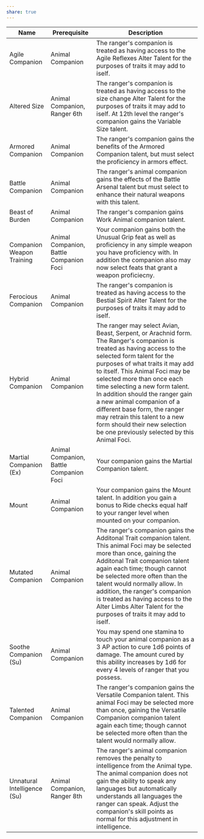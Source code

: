 ```yaml
---
share: true
---
```

| Name                        | Prerequisite                            | Description                                                                                                                                                                                                                                                                                                                                                                                                                                                                                                |
| --------------------------- | --------------------------------------- | ---------------------------------------------------------------------------------------------------------------------------------------------------------------------------------------------------------------------------------------------------------------------------------------------------------------------------------------------------------------------------------------------------------------------------------------------------------------------------------------------------------- |
| Agile Companion             | Animal Companion                        | The ranger's companion is treated as having access to the Agile Reflexes Alter Talent for the purposes of traits it may add to iself.                                                                                                                                                                                                                                                                                                                                                                      |
| Altered Size                | Animal Companion, Ranger 6th            | The ranger's companion is treated as having access to the size change Alter Talent for the purposes of traits it may add to iself. At 12th level the ranger's companion gains the Variable Size talent.                                                                                                                                                                                                                                                                                                    |
| Armored Companion           | Animal Companion                        | The ranger's companion gains the benefits of the Armored Companion talent, but must select the proficiency in armors effect.                                                                                                                                                                                                                                                                                                                                                                               |
| Battle Companion            | Animal Companion                        | The ranger's animal companion gains the effects of the Battle Arsenal talent but must select to enhance their natural weapons with this talent.                                                                                                                                                                                                                                                                                                                                                            |
| Beast of Burden             | Animal Companion                        | The ranger's companion gains Work Animal companion talent.                                                                                                                                                                                                                                                                                                                                                                                                                                                 |
| Companion Weapon Training   | Animal Companion, Battle Companion Foci | Your companion gains both the Unusual Grip feat as well as proficiency in any simple weapon you have proficiency with. In addition the companion also may now select feats that grant a weapon proficiecny.                                                                                                                                                                                                                                                                                                |
| Ferocious Companion         | Animal Companion                        | The ranger's companion is treated as having access to the Bestial Spirit Alter Talent for the purposes of traits it may add to iself.                                                                                                                                                                                                                                                                                                                                                                      |
| Hybrid Companion            | Animal Companion                        | The ranger may select Avian, Beast, Serpent, or Arachnid form. The Ranger's companion is treated as having access to the selected form talent for the purposes of what traits it may add to itself. This Animal Foci may be selected more than once each time selecting a new form talent. In addition should the ranger gain a new animal companion of a different base form, the ranger may retrain this talent to a new form should their new selection be one previously selected by this Animal Foci. |
| Martial Companion (Ex)      | Animal Companion, Battle Companion Foci | Your companion gains the Martial Companion talent.                                                                                                                                                                                                                                                                                                                                                                                                                                                         |
| Mount                       | Animal Companion                        | Your companion gains the Mount talent. In addition you gain a bonus to Ride checks equal half to your ranger level when mounted on your companion.                                                                                                                                                                                                                                                                                                                                                         |
| Mutated Companion           | Animal Companion                        | The ranger's companion gains the Additonal Trait companion talent. This animal Foci may be selected more than once, gaining the Additonal Trait companion talent again each time; though cannot be selected more often than the talent would normally allow. In addition, the ranger's companion is treated as having access to the Alter Limbs Alter Talent for the purposes of traits it may add to iself.                                                                                               |
| Soothe Companion (Su)       | Animal Companion                        | You may spend one stamina to touch your animal companion as a 3 AP action to cure 1d6 points of damage. The amount cured by this ability increases by 1d6 for every 4 levels of ranger that you possess.                                                                                                                                                                                                                                                                                                   |
| Talented Companion          | Animal Companion                        | The ranger's companion gains the Versatile Companion talent. This animal Foci may be selected more than once, gaining the Versatile Companion companion talent again each time; though cannot be selected more often than the talent would normally allow.                                                                                                                                                                                                                                                 |
| Unnatural Intelligence (Su) | Animal Companion, Ranger 8th            | The ranger's  animal companion removes the penalty to intelligence from the Animal type. The animal companion does not gain the ability to speak any languages but automatically understands all languages the ranger can speak. Adjust the companion's skill points as normal for this adjustment in intelligence.                                                                                                                                                                                        |

